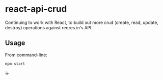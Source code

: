# react-api-crud

Continuing to work with React, to build out more crud (create, read, update, destroy) operations against reqres.in's API

## Usage

From command-line:

```
npm start
```

:coffee:

